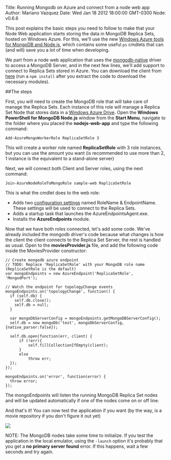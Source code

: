 Title: Running Mongodb on Azure and connect from a node web app
Author: Mariano Vazquez
Date: Wed Jan 18 2012 18:00:00 GMT-0300
Node: v0.6.6

This post explains the basic steps you need to follow to make that your Node Web application starts storing the data in MongoDB Replica Sets, hosted on Windows Azure. For this, we'll use the new [Windows Azure tools for MongoDB and Node.js](), which contains some useful `ps` cmdlets that can (and will) save you a lot of time when developing.

We part from a node web application that uses the [mongodb-native](https://github.com/christkv/node-mongodb-native) driver to access a MongoDB Server, and in the next few lines, we'll add support to connect to Replica Sets stored in Azure. You can download the client from [here](https://github.com/nanovazquez/nodeonazure-blog/blob/master/articles/nodejs-web-app.zip) (run a `npm install` after you extract the code to download the necessary modules).

##The steps

First, you will need to create the MongoDB role that will take care of manage the Replica Sets. Each instance of this role will manage a Replica Set Node that stores data in a [Windows Azure Drive](https://www.windowsazure.com/en-us/develop/net/fundamentals/cloud-storage/#drives). Open the **Windows PowerShell for MongoDB Node.js** window from the **Start Menu**, navigate to the folder where you placed the **nodejs-web-app** and type the following command:

    Add-AzureMongoWorkerRole ReplicaSetRole 3

This will create a worker role named **ReplicaSetRole** with 3 role instances, but you can use the amount you want (is recommended to use more than 2, 1 instance is the equivalent to a stand-alone server)

Next, we will connect both Client and Server roles, using the next command:

    Join-AzureNodeRoleToMongoRole sample-web ReplicaSetRole

This is what the cmdlet does to the web role:

* Adds two [configuration settings](http://msdn.microsoft.com/en-us/library/windowsazure/ee758710.aspx#ConfigurationSettings) named RoleName & EndpointName. These settings will be used to connect to the Replica Sets. 
* Adds a startup task that launches the AzureEndpointsAgent.exe.
* Installs the **AzureEndpoints** module.

Now that we have both roles connected, let's add some code. We've already included the mongodb driver's code because what changes is how the client the client connects to the Replica Set Server, the rest is handled as usual. Open to the **moviesProvider.js** file, and add the following code inside the MoviesProvider constructor:

    // Create mongodb azure endpoint
    // TODO: Replace 'ReplicaSetRole' with your MongoDB role name (ReplicaSetRole is the default)
    var mongoEndpoints = new AzureEndpoint('ReplicaSetRole', 'MongodPort');

    // Watch the endpoint for topologyChange events
    mongoEndpoints.on('topologyChange', function() {
      if (self.db) {
        self.db.close();
        self.db = null;
      }
        
      var mongoDbServerConfig = mongoEndpoints.getMongoDBServerConfig();
      self.db = new mongoDb('test', mongoDbServerConfig, {native_parser:false});
      
      self.db.open(function(err, client) {
          if (!err){
              self.fillCollectionIfEmpty(client);
          }
          else
              throw err;
      });
    });

    mongoEndpoints.on('error', function(error) {
      throw error;
    });

The mongoEndpoints will listen the running MongoDB Replica Set nodes and will be updated automatically if one of the nodes come on or off line.


And that's it! You can now test the application if you want (by the way, is a movie repository if you don't figure it out yet)

![](/running-mongodb-on-azure-and-connect-from-a-nodejs-web-app/movies-app.png)

NOTE: The MongoDB nodes take some time to initialize. If you test the application in the local emulator, using the `-launch` option it's probably that you get a **no primary server found** error. If this happens, wait a few seconds and try again.
